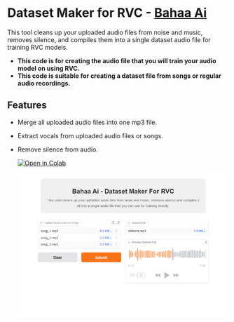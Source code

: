 # Dataset Maker for RVC - [Bahaa Ai](https://www.youtube.com/@BahaaAI)
This tool cleans up your uploaded audio files from noise and music, removes silence, and compiles them into a single dataset audio file for training RVC models.

* **This code is for creating the audio file that you will train your audio model on using RVC.**
* **This code is suitable for creating a dataset file from songs or regular audio recordings.**
  
## Features
- Merge all uploaded audio files into one mp3 file.
- Extract vocals from uploaded audio files or songs.
- Remove silence from audio.

  [![Open in Colab](https://colab.research.google.com/assets/colab-badge.svg)](https://colab.research.google.com/drive/1CYGMoKLqJ-UVJJpBYhN3S-KEmEimBvR8?usp=sharing)


  ![App Screenshot](screenshot.png)

